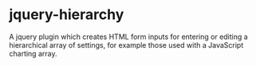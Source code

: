 jquery-hierarchy
================

A jquery plugin which creates HTML form inputs for entering or editing a hierarchical array of settings, for example those used with a JavaScript charting array.
